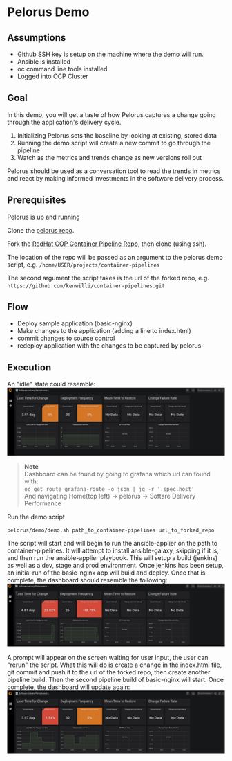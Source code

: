 # Pelorus Demo

## Assumptions
- Github SSH key is setup on the machine where the demo will run.
- Ansible is installed
- oc command line tools installed
- Logged into OCP Cluster

## Goal

In this demo, you will get a taste of how Pelorus captures a change going through the application's delivery cycle.

1. Initializing Pelorus sets the baseline by looking at existing, stored data
2. Running the demo script will create a new commit to go through the pipeline
3. Watch as the metrics and trends change as new versions roll out

Pelorus should be used as a conversation tool to read the trends in metrics and react by making informed investments in the software delivery process.

## Prerequisites

Pelorus is up and running

Clone the [pelorus repo](https://github.com/redhat-cop/pelorus).

Fork the [RedHat COP Container Pipeline Repo](https://github.com/redhat-cop/container-pipelines), then clone (using ssh).

The location of the repo will be passed as an argument to the pelorus demo script, e.g. `/home/USER/projects/container-pipelines`

The second argument the script takes is the url of the forked repo, e.g. `https://github.com/kenwilli/container-pipelines.git`

## Flow
- Deploy sample application (basic-nginx)
- Make changes to the application (adding a line to index.html)
- commit changes to source control
- redeploy application with the changes to be captured by pelorus

## Execution

An "idle" state could resemble:
![Idle-Data](img/pelorus-dashboard-idle-data.png)

> **Note**  
> Dashboard can be found by going to grafana which url can found with:  
> `oc get route grafana-route -o json | jq -r '.spec.host'`  
> And navigating Home(top left) -> pelorus -> Softare Delivery Performance

Run the demo script
```shell
pelorus/demo/demo.sh path_to_container-pipelines url_to_forked_repo
```

The script will start and will begin to run the ansible-applier on the path to container-pipelines. It will attempt to install ansible-galaxy, skipping if it is, and then run the ansible-applier playbook. This will setup a build (jenkins) as well as a dev, stage and prod environment. Once jenkins has been setup, an initial run of the basic-nginx app will build and deploy. Once that is complete, the dashboard should resemble the following:
![First-Deploy-Data](img/pelorus-dashboard-first-deploy.png)

A prompt will appear on the screen waiting for user input, the user can "rerun" the script. What this will do is create a change in the index.html file, git commit and push it to the url of the forked repo, then create another pipeline build. Then the second pipeline build of basic-nginx will start. Once complete, the dashboard will update again:
![Second-Deploy-Data](img/pelorus-dashboard-second-deploy.png)
